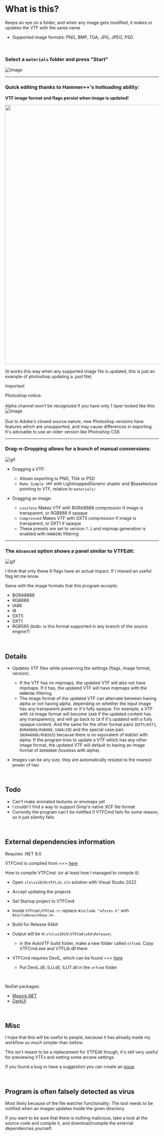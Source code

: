 # What is this?

Keeps an eye on a folder, and when any image gets modified, it makes or updates the VTF with the same name

- Supported image formats: PNG, BMP, TGA, JPG, JPEG, PSD

<br />


### Select a `materials` folder and press "Start"

![image](https://github.com/NvC-DmN-CH/AutoVTF/assets/56874047/0bb94b08-fbec-4dde-8e87-cfd8e6bd28f8)

---
### Quick editing thanks to Hammer++'s hotloading ability:
**VTF image format and flags persist when image is updated!**

<img src="https://i.imgur.com/lExfFyl.gif" width="850"/>

(it works this way when any supported image file is updated, this is just an example of   photoshop updating a .psd file)

> [!IMPORTANT]
Photoshop notice: <br/> <br/>
Alpha channel won't be recognized if you have only 1 layer locked like this: <br/> ![image](https://github.com/NvC-DmN-CH/AutoVTF/assets/56874047/b63caa90-43f1-44fd-a5b4-8c287d7da1f3) <br/><br/> Due to Adobe's closed-source nature, new Photoshop versions have features which are unsupported, and may cause differences in exporting. It's advisable to use an older version like Photoshop CS6


---

### Drag-n-Dropping allows for a bunch of manual conversions:

![gif](https://github.com/NvC-DmN-CH/AutoVTF/assets/56874047/6edd8f1d-fb10-42ff-ba77-b2c9fc793d0e)

- Dragging a VTF:
  - Allows exporting to PNG, TGA or PSD
  - `Make Simple VMT` with LightmappedGeneric shader and $basetexture pointing to VTF, relative to `materials/`


- Dragging an image:
  - `Lossless` Makes VTF with BGRA8888 compression if image is transparent, or RGB888 if opaque
  - `Compressed` Makes VTF with DXT5 compression if image is transparent, or DXT1 if opaque
  - These presets are set to version `7.1` and mipmap generation is enabled with `HANNING` filtering

---

### The `Advanced` option shows a panel similar to VTFEdit:
![gif](https://github.com/NvC-DmN-CH/AutoVTF/assets/56874047/a75e51e1-1ee2-48db-93ec-2617cd65c6df)



I think that only these 6 flags have an actual impact. If I missed an useful flag let me know.

Same with the image formats that this program accepts:
  - BGRA8888
  - RGB888
  - IA88
  - I8
  - DXT5
  - DXT1
  - RGB565 (todo: is this format supported in any branch of the source engine?)

<br />

## Details
- Updates VTF files while preserving the settings (flags, image format, version).
    - If the VTF has no mipmaps, the updated VTF will also not have mipmaps. If it has, the updated VTF will have mipmaps with the `HANNING` filtering.
    - The image format of the updated VTF can alternate between having alpha or not having alpha, depending on whether the input image has any transparent pixels or it's fully opaque. For example, a VTF with `I8` image format will become `IA88` if the updated content has any transparency, and will go back to `I8` if it's updated with a fully opaque content. And the same for the other format pairs (`DXT5/DXT1`, `BGRA8888/RGB888`, `IA88/I8`) and the special case pair: (`BGRA8888/RGB565`) because there is no equivalent of `RGB565` with alpha. If the program tries to update a VTF which has any other image format, the updated VTF will default to having an image format of `BGRA8888` (lossless with alpha).

- Images can be any size, they are automatically resized to the nearest power of two



<br />

## Todo
+ Can't make animated textures or envmaps yet
+ I couldn't find a way to support Gimp's native XCF file format
+ Currently the program can't be notified if VTFCmd fails for some reason, so it just silently fails

<br />

## External dependencies information
Requires .NET 8.0

VTFCmd is compiled from >>> [here](https://github.com/Sky-rym/VTFEdit-Reloaded)

How to compile VTFCmd: (or at least how I managed to compile it)
- Open `sln\vs2019\VTFLib.sln` solution with Visual Studio 2022
- Accept updating the projects
- Set Startup project to VTFCmd
- Inside `VTFCmd\VTFCmd.rc` replace `#include "afxres.h"` with `#include<windows.h>`
- Build for Release 64bit
- Output will be in `sln\vs2019\VTFCmd\x64\Release\`
  - in the AutoVTF build folder, make a new folder called `vtfcmd`. Copy VTFCmd.exe and VTFLib.dll there

- VTFCmd requires DevIL, which can be found >>> [here](https://sourceforge.net/projects/openil/files/DevIL%20Win32%20and%20Win64/DevIL-EndUser-x64-1.8.0.zip/download?use_mirror=phoenixnap)
  - Put DevIL.dll, ILU.dll, ILUT.dll in the `vtfcmd` folder

<br />

NuGet packages:
- [Magick.NET](https://github.com/dlemstra/Magick.NET)
- [DarkUI](https://github.com/RobinPerris/DarkUI)

<br />

## Misc
I hope that this will be useful to people, because it has already made my workflow so much simpler than before.

This isn't meant to be a replacement for VTFEdit though, it's still very useful for previewing VTFs and setting some arcane settings.

If you found a bug or have a suggestion you can create an [issue](https://github.com/NvC-DmN-CH/AutoVTF/issues)

<br />

## Program is often falsely detected as virus

Most likely because of the file watcher functionality: The tool needs to be notified when an images updates inside the given directory.

If you want to be sure that there is nothing malicious, take a look at the source code and compile it, and download/compile the external dependencies yourself.
